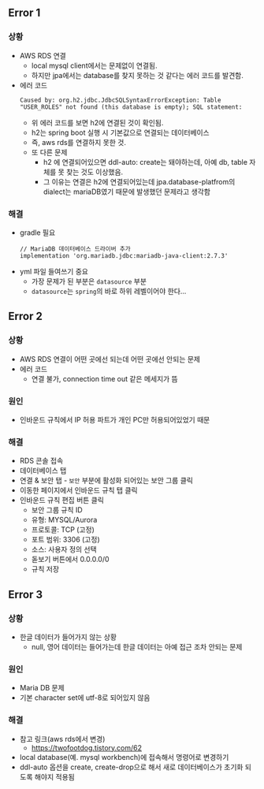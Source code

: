 ## Error 1

### 상황
- AWS RDS 연결
  - local mysql client에서는 문제없이 연결됨.
  - 하지만 jpa에서는 database를 찾지 못하는 것 같다는 에러 코드를 발견함.
- 에러 코드
    ```
    Caused by: org.h2.jdbc.JdbcSQLSyntaxErrorException: Table "USER_ROLES" not found (this database is empty); SQL statement:
    ```
  - 위 에러 코드를 보면 h2에 연결된 것이 확인됨.
  - h2는 spring boot 실행 시 기본값으로 연결되는 데이터베이스
  - 즉, aws rds를 연결하지 못한 것.
  - 또 다른 문제
    - h2 에 연결되어있으면 ddl-auto: create는 돼야하는데, 아예 db, table 자체를 못 찾는 것도 이상했음.
    - 그 이유는 연결은 h2에 연결되어있는데 jpa.database-platfrom의 dialect는 mariaDB였기 때문에 발생했던 문제라고 생각함

### 해결
- gradle 필요
    ```
    // MariaDB 데이터베이스 드라이버 추가
    implementation 'org.mariadb.jdbc:mariadb-java-client:2.7.3'
    ```
- yml 파일 들여쓰기 중요
  - 가장 문제가 된 부분은 `datasource` 부분
  - `datasource`는 `spring`의 바로 하위 레벨이어야 한다...

## Error 2

### 상황
- AWS RDS 연결이 어떤 곳에선 되는데 어떤 곳에선 안되는 문제
- 에러 코드
  - 연결 불가, connection time out 같은 메세지가 뜸

### 원인
- 인바운드 규칙에서 IP 허용 파트가 개인 PC만 허용되어있었기 때문

### 해결
- RDS 콘솔 접속
- 데이터베이스 탭
- 연결 & 보안 탭 - `보안` 부분에 활성화 되어있는 보안 그룹 클릭
- 이동한 페이지에서 인바운드 규칙 탭 클릭
- 인바운드 규칙 편집 버튼 클릭
  - 보안 그룹 규칙 ID
  - 유형: MYSQL/Aurora
  - 프로토콜: TCP (고정)
  - 포트 범위: 3306 (고정)
  - 소스: 사용자 정의 선택
  - 돋보기 버튼에서 0.0.0.0/0
  - 규칙 저장

## Error 3

### 상황
- 한글 데이터가 들어가지 않는 상황
  - null, 영어 데이터는 들어가는데 한글 데이터는 아예 접근 조차 안되는 문제

### 원인
- Maria DB 문제
- 기본 character set에 utf-8로 되어있지 않음

### 해결
- 참고 링크(aws rds에서 변경)
  - https://twofootdog.tistory.com/62
- local database(예. mysql workbench)에 접속해서 명령어로 변경하기
- ddl-auto 옵션을 create, create-drop으로 해서 새로 데이터베이스가 초기화 되도록 해야지 적용됨